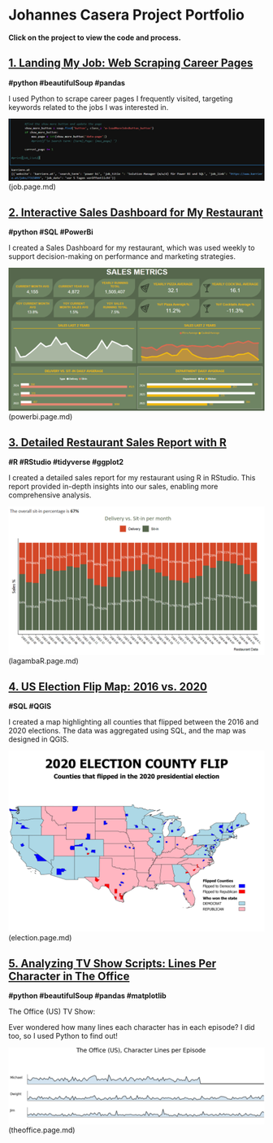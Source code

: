 # Johannes Casera Project Portfolio

**Click on the project to view the code and process.**

## [1. Landing My Job: Web Scraping Career Pages](job.page.md)
**#python #beautifulSoup #pandas**

I used Python to scrape career pages I frequently visited, targeting keywords related to the jobs I was interested in.

![jobpages](screenshots/jobpages.PNG)(job.page.md)


## [2. Interactive Sales Dashboard for My Restaurant](powerbi.page.md)
**#python #SQL #PowerBi**

I created a Sales Dashboard for my restaurant, which was used weekly to support decision-making on performance and marketing strategies.

![lagambapreview](screenshots/powerbi1.PNG)(powerbi.page.md)

## [3. Detailed Restaurant Sales Report with R](lagambaR.page.md)
**#R #RStudio #tidyverse #ggplot2**

I created a detailed sales report for my restaurant using R in RStudio. This report provided in-depth insights into our sales, enabling more comprehensive analysis.

![gambaR](screenshots/ggplot.portfolio.PNG)(lagambaR.page.md)

## [4. US Election Flip Map: 2016 vs. 2020](election.page.md)
**#SQL #QGIS**

I created a map highlighting all counties that flipped between the 2016 and 2020 elections. The data was aggregated using SQL, and the map was designed in QGIS.

![election](screenshots/flip_map1.png)(election.page.md)


## [5. Analyzing TV Show Scripts: Lines Per Character in The Office](theoffice.page.md)
**#python #beautifulSoup #pandas #matplotlib**

The Office (US) TV Show:

Ever wondered how many lines each character has in each episode? I did too, so I used Python to find out!

![theofficepreview](screenshots/thumbnail.theoffice.PNG)(theoffice.page.md)

